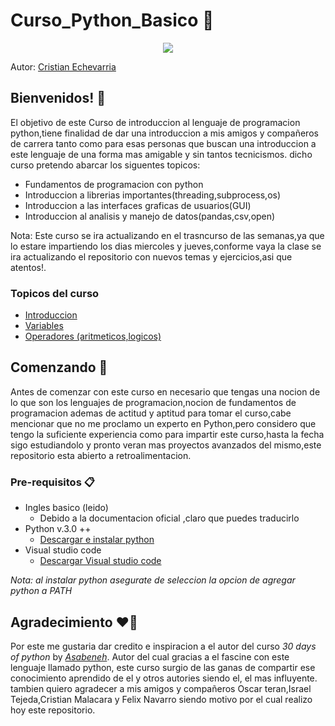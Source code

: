 # Curso_Python_Basico 💯

<p align="center">
  <img src="https://res.cloudinary.com/practicaldev/image/fetch/s--jPSX-ydn--/c_imagga_scale,f_auto,fl_progressive,h_900,q_auto,w_1600/https://dev-to-uploads.s3.amazonaws.com/i/tteuu4xw5tomxb7l0xjx.png"> 
</p>

Autor: [Cristian Echevarria](https://github.com/Echxvx2610)

## Bienvenidos! 🥳

El objetivo de este Curso de introduccion al lenguaje de programacion python,tiene finalidad de dar una introduccion a mis amigos y compañeros de carrera tanto como para esas personas que buscan una introduccion a este lenguaje de una forma mas amigable y sin tantos tecnicismos. dicho curso pretendo abarcar los  siguentes topicos:

* Fundamentos de programacion con python
* Introduccion a librerias importantes(threading,subprocess,os)
* Introduccion a las interfaces graficas de usuarios(GUI)
* Introduccion al analisis y manejo de datos(pandas,csv,open)

Nota: Este curso se ira actualizando en el trasncurso de las semanas,ya que lo estare impartiendo los dias miercoles y jueves,conforme vaya la clase se ira actualizando el repositorio con nuevos temas y ejercicios,asi que atentos!.

### Topicos del curso
* [Introduccion](./Introduccion/Introduccion.md)
* [Variables](./Variables/variables.md)
* [Operadores (aritmeticos,logicos)](./Operadores/Operadores.md)

## Comenzando 🚀
Antes de comenzar con este curso en necesario que tengas una nocion de lo que son los lenguajes de programacion,nocion de fundamentos de programacion ademas de actitud y aptitud para tomar el curso,cabe mencionar que no me proclamo un experto en Python,pero considero que tengo la suficiente experiencia como para impartir este curso,hasta la fecha sigo estudiandolo y pronto veran mas proyectos avanzados del mismo,este repositorio esta abierto a retroalimentacion.

### Pre-requisitos 📋
* Ingles basico (leido)
  * Debido a la documentacion oficial ,claro que puedes traducirlo
* Python v.3.0 ++
  * [Descargar e instalar python](https://www.python.org/downloads/)
* Visual studio code
  * [Descargar Visual studio code](https://code.visualstudio.com/download)

*Nota: al instalar python asegurate de seleccion la opcion de agregar python a PATH*

## Agradecimiento ❤️👏
Por este me gustaria dar credito e inspiracion a el autor del curso *30 days of python* by [*Asabeneh*](https://github.com/Asabeneh). Autor del cual gracias a el fascine con este lenguaje llamado python, este curso surgio de las ganas de compartir ese conocimiento aprendido de el y otros autories siendo el, el mas influyente. tambien quiero agradecer a mis amigos y compañeros Oscar teran,Israel Tejeda,Cristian Malacara y Felix Navarro siendo motivo por el cual realizo hoy este repositorio.
